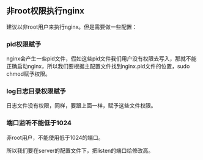## 非root权限执行nginx
建议以非root用户来执行nginx。但是需要做一些配置：

### pid权限赋予
nginx会产生一些pid文件，假如这些pid文件我们用户没有权限去写入，那就不能正确启动nginx，所以我们要根据主配置文件找到nginx.pid文件的位置，sudo chmod赋予权限。

### log日志目录权限赋予
日志文件没有权限，同样，要跟上面一样，赋予这些文件权限。

### 端口监听不能低于1024
非root用户，不能使用低于1024的端口。

所以我们要在server的配置文件下，把listen的端口给修改高。